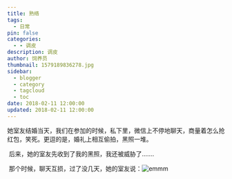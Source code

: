 ```yaml
---
title: 熟络
tags:
  - 日常
pin: false
categories:
  - - 调皮
description: 调皮
author: 饲养员
thumbnail: 1579189836278.jpg
sidebar:
  - blogger
  - category
  - tagcloud
  - toc
date: 2018-02-11 12:00:00
updated: 2018-02-11 12:00:00
---
```


​	她室友结婚当天，我们在参加的时候，私下里，微信上不停地聊天，商量着怎么抢红包，笑死。更逗的是，婚礼上相互偷拍，黑照一堆。

​	后来，她的室友先收到了我的黑照，我还被威胁了.......

​	那个时候，聊天互损，过了没几天，她的室友说：![emmm](微信截图_20210417163914.jpg)